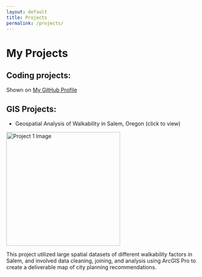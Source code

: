 ```yaml
---
layout: default
title: Projects
permalink: /projects/
---
```


# My Projects

## Coding projects:

Shown on [My GitHub Profile](https://github.com/siegelhannah)
<br>

## GIS Projects:

- Geospatial Analysis of Walkability in Salem, Oregon (click to view)

<a href="{{ site.baseurl }}/assets/Salem_Final_Project.pdf">
    <img src="{{ site.baseurl }}/assets/FinalMapNeighborhoodIssues.jpg" alt="Project 1 Image" style="width: 300px;">
</a>
<br>

This project utilized large spatial datasets of different walkability factors in Salem, and involved data cleaning, joining, and analysis using ArcGIS Pro to create a deliverable map of city planning recommendations.

<br>
